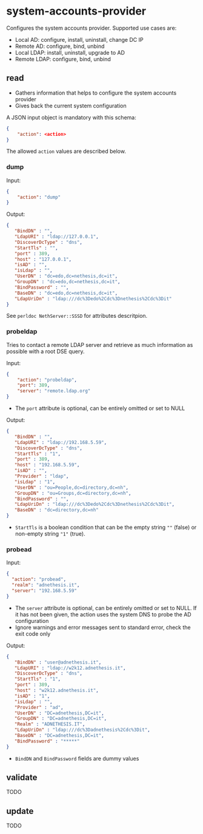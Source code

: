 # system-accounts-provider

Configures the system accounts provider. Supported use cases are:

- Local AD: configure, install, uninstall, change DC IP
- Remote AD: configure, bind, unbind
- Local LDAP: install, uninstall, upgrade to AD
- Remote LDAP: configure, bind, unbind

## read 

* Gathers information that helps to configure the system accounts provider
* Gives back the current system configuration

A JSON input object is mandatory with this schema:

```json
{
    "action": <action>
}
``` 



The allowed `action` values are described below.

### dump

Input:

```json
{
    "action": "dump"
}
```
Output:

```json
{
   "BindDN" : "",
   "LdapURI" : "ldap://127.0.0.1",
   "DiscoverDcType" : "dns",
   "StartTls" : "",
   "port" : 389,
   "host" : "127.0.0.1",
   "isAD" : "",
   "isLdap" : "",
   "UserDN" : "dc=edo,dc=nethesis,dc=it",
   "GroupDN" : "dc=edo,dc=nethesis,dc=it",
   "BindPassword" : "",
   "BaseDN" : "dc=edo,dc=nethesis,dc=it",
   "LdapUriDn" : "ldap:///dc%3Dedo%2Cdc%3Dnethesis%2Cdc%3Dit"
}
```

See `perldoc NethServer::SSSD` for attributes descritpion.

### probeldap

Tries to contact a remote LDAP server and retrieve as much information as
possible with a root DSE query.

Input:

```json
{
    "action": "probeldap",
    "port": 389,
    "server": "remote.ldap.org"
}
```

* The `port` attribute is optional, can be entirely omitted or set to NULL

Output:

```json
{
   "BindDN" : "",
   "LdapURI" : "ldap://192.168.5.59",
   "DiscoverDcType" : "dns",
   "StartTls" : "1",
   "port" : 389,
   "host" : "192.168.5.59",
   "isAD" : "",
   "Provider" : "ldap",
   "isLdap" : "1",
   "UserDN" : "ou=People,dc=directory,dc=nh",
   "GroupDN" : "ou=Groups,dc=directory,dc=nh",
   "BindPassword" : "",
   "LdapUriDn" : "ldap:///dc%3Dedo%2Cdc%3Dnethesis%2Cdc%3Dit",
   "BaseDN" : "dc=directory,dc=nh"
}
```

* `StartTls` is a boolean condition that can be the empty string `""` (false) or
  non-empty string `"1"` (true).

### probead

Input:

```json
{
  "action": "probead",
  "realm": "adnethesis.it",
  "server": "192.168.5.59"
}
```

* The `server` attribute is optional, can be entirely omitted or set to NULL. If
  it has not been given, the action uses the system DNS to probe the AD configuration
* Ignore warnings and error messages sent to standard error, check the exit code only

Output:

```json
{
   "BindDN" : "user@adnethesis.it",
   "LdapURI" : "ldap://w2k12.adnethesis.it",
   "DiscoverDcType" : "dns",
   "StartTls" : "1",
   "port" : 389,
   "host" : "w2k12.adnethesis.it",
   "isAD" : "1",
   "isLdap" : "",
   "Provider" : "ad",
   "UserDN" : "DC=adnethesis,DC=it",
   "GroupDN" : "DC=adnethesis,DC=it",
   "Realm" : "ADNETHESIS.IT",
   "LdapUriDn" : "ldap:///dc%3Dadnethesis%2Cdc%3Dit",
   "BaseDN" : "DC=adnethesis,DC=it",
   "BindPassword" : "*****"
}
```

* `BindDN` and `BindPassword` fields are dummy values



## validate

TODO

## update

TODO
